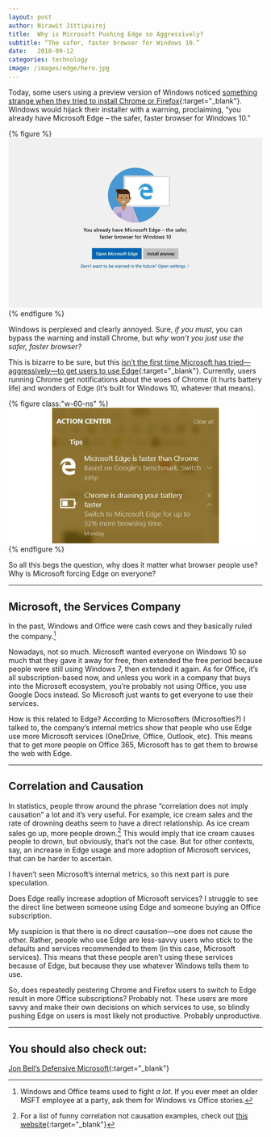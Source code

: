```yaml
---
layout: post
author: Nirawit Jittipairoj
title:  Why is Microsoft Pushing Edge so Aggressively?
subtitle: “The safer, faster browser for Windows 10.”
date:   2018-09-12
categories: technology
image: /images/edge/hero.jpg
---
```


Today, some users using a preview version of Windows noticed [something strange when they tried to install Chrome or Firefox](https://www.theverge.com/2018/9/12/17850146/microsoft-windows-10-chrome-firefox-warning){:target="_blank"}. Windows would hijack their installer with a warning, proclaiming, “you already have Microsoft Edge – the safer, faster browser for Windows 10.” 

{% figure %}
![](/images/edge/warning.jpg)
{% endfigure %}

Windows is perplexed and clearly annoyed. Sure, *if you must*, you can bypass the warning and install Chrome, but *why won’t you just use the safer, faster browser?*

This is bizarre to be sure, but this [isn’t the first time Microsoft has tried—aggressively—to get users to use Edge](https://www.cnet.com/how-to/turn-off-windows-10s-pushy-edge-notifications/){:target="_blank"}. Currently, users running Chrome get notifications about the woes of Chrome (it hurts battery life) and wonders of Edge (it’s built for Windows 10, whatever that means).

{% figure class:"w-60-ns" %}
![](/images/edge/notification.png)
{% endfigure %}

So all this begs the question, why does it matter what browser people use? Why is Microsoft forcing Edge on everyone?

---

## Microsoft, the Services Company

In the past, Windows and Office were cash cows and they basically ruled the company.[^1]

Nowadays, not so much. Microsoft wanted everyone on Windows 10 so much that they gave it away for free, then extended the free period because people were still using Windows 7, then extended it again. As for Office, it’s all subscription-based now, and unless you work in a company that buys into the Microsoft ecosystem, you’re probably not using Office, you use Google Docs instead. So Microsoft just wants to get everyone to use their services.

How is this related to Edge? According to Microsofters (Microsofties?) I talked to, the company’s internal metrics show that people who use Edge use more Microsoft services (OneDrive, Office, Outlook, etc). This means that to get more people on Office 365, Microsoft has to get them to browse the web with Edge.

---

## Correlation and Causation

In statistics, people throw around the phrase “correlation does not imply causation” a lot and it’s very useful. For example, ice cream sales and the rate of drowning deaths seem to have a direct relationship. As ice cream sales go up, more people drown.[^n] This would imply that ice cream causes people to drown, but obviously, that’s not the case. But for other contexts, say, an increase in Edge usage and more adoption of Microsoft services, that can be harder to ascertain.

I haven’t seen Microsoft’s internal metrics, so this next part is pure speculation.

Does Edge really increase adoption of Microsoft services? I struggle to see the direct line between someone using Edge and someone buying an Office subscription.

My suspicion is that there is no direct causation—one does not cause the other. Rather, people who use Edge are less-savvy users who stick to the defaults and services recommended to them (in this case, Microsoft services). This means that these people aren’t using these services because of Edge, but because they use whatever Windows tells them to use.

So, does repeatedly pestering Chrome and Firefox users to switch to Edge result in more Office subscriptions? Probably not. These users are more savvy and make their own decisions on which services to use, so blindly pushing Edge on users is most likely not productive. Probably unproductive.

***

## You should also check out:

[Jon Bell’s Defensive Microsoft](https://medium.com/near-future-field-notes/defensive-microsoft-76a05dbffdeb){:target="_blank"}
<br>

[^1]: Windows and Office teams used to fight *a lot*. If you ever meet an older MSFT employee at a party, ask them for Windows vs Office stories.
[^n]: For a list of funny correlation not causation examples, check out [this website](http://www.tylervigen.com/spurious-correlations){:target="_blank"}